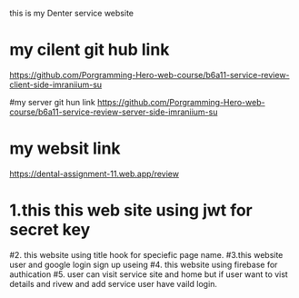 this is my Denter service website
# my cilent git hub link 
https://github.com/Porgramming-Hero-web-course/b6a11-service-review-client-side-imraniium-su

#my server git hun link 
https://github.com/Porgramming-Hero-web-course/b6a11-service-review-server-side-imraniium-su

# my websit link
https://dental-assignment-11.web.app/review

# 1.this this web site using jwt for secret key
#2. this website using title hook for speciefic page name.
#3.this website user  and google login sign up useing
#4. this website using firebase for authication
#5. user can visit service site and home but if user want to vist details and rivew and add service user have vaild login.